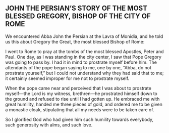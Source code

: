 ## JOHN THE PERSIAN’S STORY OF THE MOST BLESSED GREGORY, BISHOP OF THE CITY OF ROME

We encountered Abba John the Persian at the Lavra of Monidia, and he told us this about Gregory the Great, the most blessed Bishop of Rome: 

I went to Rome to pray at the tombs of the most blessed Apostles, Peter and Paul. One day, as I was standing in the city center, I saw that Pope Gregory was going to pass by. I had it in mind to prostrate myself before him. The attendants of the pope began saying to me, one by one, “Abba, do not prostrate yourself,” but I could not understand why they had said that to me; it certainly seemed improper for me not to prostrate myself. 

When the pope came near and perceived that I was about to prostrate myself—the Lord is my witness, brethren—he prostrated himself down to the ground and refused to rise until I had gotten up. He embraced me with great humility, handed me three pieces of gold, and ordered me to be given a monastic cloak, stipulating that all my needs were to be taken care of. 

So I glorified God who had given him such humility towards everybody, such generosity with alms, and such love.
